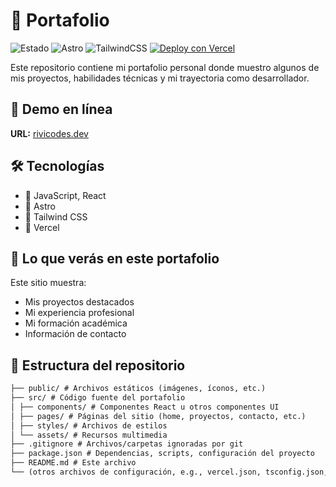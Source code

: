 # 💼 Portafolio

![Estado](https://img.shields.io/badge/estado-en%20desarrollo-yellow)
![Astro](https://img.shields.io/badge/Astro-FF5D01?logo=astro&logoColor=white)
![TailwindCSS](https://img.shields.io/badge/Tailwind_CSS-38B2AC?logo=tailwind-css&logoColor=white)
[![Deploy con Vercel](https://img.shields.io/badge/deploy-Vercel-blue?logo=vercel)](https://tarimas-industriales-rivera-web.vercel.app)

Este repositorio contiene mi portafolio personal donde muestro algunos de mis proyectos, habilidades técnicas y mi trayectoria como desarrollador.

## 🚀 Demo en línea

**URL:** [rivicodes.dev](https://www.rivicodes.dev)

## 🛠 Tecnologías

- 🔧 JavaScript, React
- 🔧 Astro
- 🔧 Tailwind CSS
- 🔧 Vercel

## 🎯 Lo que verás en este portafolio

Este sitio muestra:

- Mis proyectos destacados
- Mi experiencia profesional
- Mi formación académica
- Información de contacto

## 📂 Estructura del repositorio

```txt
├── public/ # Archivos estáticos (imágenes, íconos, etc.)
├── src/ # Código fuente del portafolio
│ ├── components/ # Componentes React u otros componentes UI
│ ├── pages/ # Páginas del sitio (home, proyectos, contacto, etc.)
│ ├── styles/ # Archivos de estilos
│ └── assets/ # Recursos multimedia
├── .gitignore # Archivos/carpetas ignoradas por git
├── package.json # Dependencias, scripts, configuración del proyecto
├── README.md # Este archivo
└── (otros archivos de configuración, e.g., vercel.json, tsconfig.json, etc.)
```
